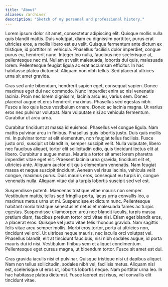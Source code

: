 ```yaml
---
title: "About"
aliases: /archive/
description: "Sketch of my personal and professional history."
---
```


Lorem ipsum dolor sit amet, consectetur adipiscing elit. Quisque mollis nulla quis blandit mattis. Duis volutpat, diam eu dignissim porttitor, purus erat ultricies eros, a mollis libero est eu velit. Quisque fermentum ante dictum ex tristique, id porttitor mi vehicula. Phasellus facilisis dolor imperdiet, congue purus eu, hendrerit nunc. Integer leo nulla, faucibus nec scelerisque at, pellentesque nec mi. Nullam at velit malesuada, lobortis dui quis, malesuada lorem. Pellentesque feugiat ligula ac erat accumsan efficitur. In hac habitasse platea dictumst. Aliquam non nibh tellus. Sed placerat ultrices urna sit amet gravida.

Cras sed ante bibendum, hendrerit sapien eget, consequat sapien. Donec maximus eget dui nec commodo. Nunc imperdiet enim ac nisl venenatis lacinia. Proin nec lorem dignissim, lacinia arcu eu, varius sem. Donec placerat augue et eros hendrerit maximus. Phasellus sed egestas nibh. Fusce a leo quis lacus vestibulum ornare. Donec ac lacinia magna. Ut varius eros nec pulvinar volutpat. Nam vulputate nisi ac vehicula fermentum. Curabitur ut arcu urna.

Curabitur tincidunt at massa id euismod. Phasellus vel congue ligula. Nam mattis pulvinar arcu in finibus. Phasellus quis lobortis justo. Duis quis mollis mi. In pulvinar tortor at elit elementum, non feugiat tellus facilisis. Fusce justo orci, suscipit ut blandit in, semper suscipit velit. Nulla vulputate, libero nec faucibus aliquet, tortor elit sollicitudin odio, quis tincidunt lectus elit at libero. Curabitur a augue metus. Mauris a tortor sit amet lorem pharetra imperdiet vitae eget elit. Praesent lacinia urna gravida, tincidunt elit et, ultricies ante. Aliquam auctor elit quis elementum venenatis. Nam feugiat massa et neque suscipit tincidunt. Aenean vel risus lacinia, vehicula velit congue, maximus purus. Duis mauris eros, consequat eu turpis in, congue venenatis nulla. Aliquam vitae dui a turpis lobortis suscipit sed vel est.

Suspendisse potenti. Maecenas tristique vitae mauris non semper. Vestibulum mattis, tellus sed fringilla porta, lacus urna convallis leo, a maximus metus urna ut mi. Suspendisse et dictum nunc. Pellentesque habitant morbi tristique senectus et netus et malesuada fames ac turpis egestas. Suspendisse ullamcorper, arcu nec blandit iaculis, turpis massa pretium diam, faucibus pretium tortor orci vitae nisl. Etiam eget blandit eros, a placerat eros. Quisque vel justo vitae felis rhoncus gravida. Nam sagittis felis vitae arcu semper mollis. Morbi eros tortor, porta at ultricies non, tincidunt vel orci. Ut ultrices neque mauris, nec iaculis orci volutpat vel. Phasellus blandit, elit at tincidunt faucibus, nisi nibh sodales augue, id porta mauris dui id nisi. Vestibulum finibus sem et aliquet condimentum. Pellentesque eget cursus magna, ut bibendum tortor. Fusce sit amet est dui.

Cras gravida iaculis nisi et pulvinar. Quisque tristique nisi ut dapibus aliquet. Nam non tellus sollicitudin, sodales nibh vel, facilisis metus. Aliquam nisl est, scelerisque ut eros ut, lobortis lobortis neque. Nam porttitor urna leo. In hac habitasse platea dictumst. Fusce laoreet est risus, vel convallis elit tincidunt vitae. 